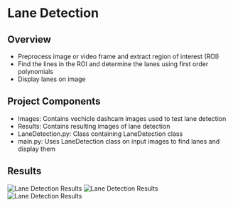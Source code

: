 # Lane Detection

## Overview
* Preprocess image or video frame and extract region of interest (ROI)
* Find the lines in the ROI and determine the lanes using first order polynomials
* Display lanes on image

## Project Components
* Images: Contains vechicle dashcam images used to test lane detection
* Results: Contains resulting images of lane detection 
* LaneDetection.py: Class containing LaneDetection class
* main.py: Uses LaneDetection class on input images to find lanes and display them  

## Results
![Lane Detection Results](lane1.png)
![Lane Detection Results](lane2.png)
![Lane Detection Results](lane3.png)
